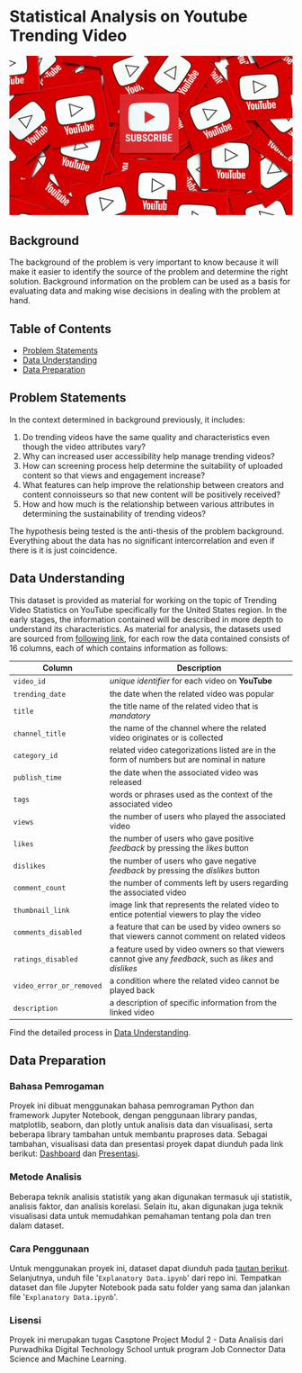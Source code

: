 # Statistical Analysis on Youtube Trending Video
![Project Logo](banner-porto-3.png)

##  Background
The background of the problem is very important to know because it will make it easier to identify the source of the problem and determine the right solution. Background information on the problem can be used as a basis for evaluating data and making wise decisions in dealing with the problem at hand.

## Table of Contents
- [Problem Statements](#problem-statements)
- [Data Understanding](#data-understanding)
- [Data Preparation](#data-preparation)

## Problem Statements
In the context determined in background previously, it includes:
1. Do trending videos have the same quality and characteristics even though the video attributes vary?
2. Why can increased user accessibility help manage trending videos?
3. How can screening process help determine the suitability of uploaded content so that views and engagement increase?
4. What features can help improve the relationship between creators and content connoisseurs so that new content will be positively received?
5. How and how much is the relationship between various attributes in determining the sustainability of trending videos?

The hypothesis being tested is the anti-thesis of the problem background. Everything about the data has no significant intercorrelation and even if there is it is just coincidence.

## Data Understanding
This dataset is provided as material for working on the topic of Trending Video Statistics on YouTube specifically for the United States region. In the early stages, the information contained will be described in more depth to understand its characteristics. As material for analysis, the datasets used are sourced from [following link](https://drive.google.com/drive/folders/1JFhDSfs4vzWuCdsBFObEp5sVLQMo-dR1), for each row the data contained consists of 16 columns, each of which contains information as follows:

| Column | Description |
| --- | ---  |
| `video_id` | *unique identifier* for each video on **YouTube** |
| `trending_date` | the date when the related video was popular |
| `title` | the title name of the related video that is *mandatory* |
| `channel_title` | the name of the channel where the related video originates or is collected |
| `category_id` | related video categorizations listed are in the form of numbers but are nominal in nature |
| `publish_time` | the date when the associated video was released |
| `tags` | words or phrases used as the context of the associated video |
| `views` | the number of users who played the associated video |
| `likes` | the number of users who gave positive *feedback* by pressing the *likes* button |
| `dislikes` | the number of users who gave negative *feedback* by pressing the *dislikes* button |
| `comment_count` | the number of comments left by users regarding the associated video |
| `thumbnail_link` | image link that represents the related video to entice potential viewers to play the video |
| `comments_disabled` | a feature that can be used by video owners so that viewers cannot comment on related videos |
| `ratings_disabled` | a feature used by video owners so that viewers cannot give any *feedback*, such as *likes* and *dislikes* |
| `video_error_or_removed` | a condition where the related video cannot be played back |
| `description` | a description of specific information from the linked video |

Find the detailed process in [Data Understanding](Data_Understanding.ipynb).

## Data Preparation





### Bahasa Pemrogaman
Proyek ini dibuat menggunakan bahasa pemrograman Python dan framework Jupyter Notebook, dengan penggunaan library pandas, matplotlib, seaborn, dan plotly untuk analisis data dan visualisasi, serta beberapa library tambahan untuk membantu praproses data. Sebagai tambahan, visualisasi data dan presentasi proyek dapat diunduh pada link berikut: [Dashboard](https://public.tableau.com/app/profile/muhammad.reyhan.arighy/viz/Tableau-USvideos-Capstone2/Dashboard?publish=yes) dan [Presentasi](https://www.youtube.com/watch?v=MDm8X7vweHs&t=18s).

### Metode Analisis
Beberapa teknik analisis statistik yang akan digunakan termasuk uji statistik, analisis faktor, dan analisis korelasi. Selain itu, akan digunakan juga teknik visualisasi data untuk memudahkan pemahaman tentang pola dan tren dalam dataset.

### Cara Penggunaan
Untuk menggunakan proyek ini, dataset dapat diunduh pada [tautan berikut](https://drive.google.com/drive/folders/1uw9ptpZpbd3RHc77j-qeELPbcdwaniS4). Selanjutnya, unduh file '`Explanatory Data.ipynb`' dari repo ini. Tempatkan dataset dan file Jupyter Notebook pada satu folder yang sama dan jalankan file '`Explanatory Data.ipynb`'.

### Lisensi
Proyek ini merupakan tugas Casptone Project Modul 2 - Data Analisis dari Purwadhika Digital Technology School untuk program Job Connector Data Science and Machine Learning.
